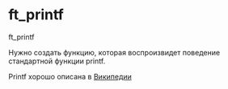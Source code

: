 # ft_printf
ft_printf

Нужно создать функцию, которая воспроизвидет поведение стандартной функции printf. 

Printf хорошо описана в [Википедии](https://ru.wikipedia.org/wiki/Printf)
